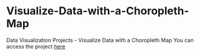 # Visualize-Data-with-a-Choropleth-Map
Data Visualization Projects - Visualize Data with a Choropleth Map
You can access the project [here](https://tusuegra510.github.io/Visualize-Data-with-a-Choropleth-Map/)
